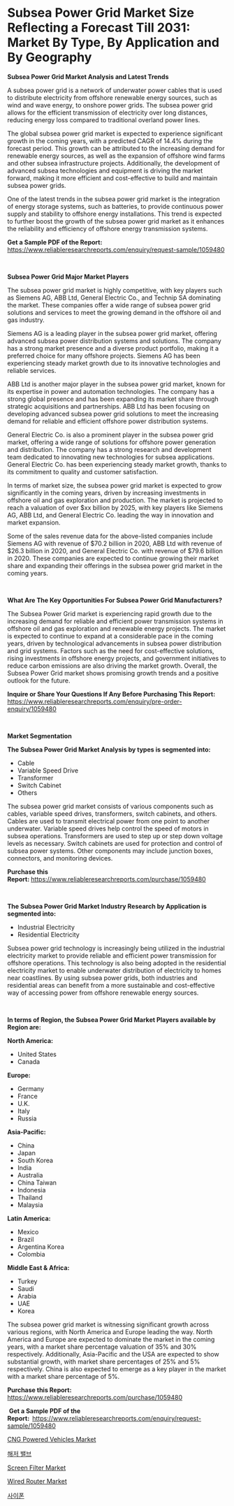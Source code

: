 <p><h1>Subsea Power Grid Market Size Reflecting a Forecast Till 2031: Market By Type, By Application and By Geography</h1></p><p><strong>Subsea Power Grid Market Analysis and Latest Trends</strong></p>
<p><p>A subsea power grid is a network of underwater power cables that is used to distribute electricity from offshore renewable energy sources, such as wind and wave energy, to onshore power grids. The subsea power grid allows for the efficient transmission of electricity over long distances, reducing energy loss compared to traditional overland power lines.</p><p>The global subsea power grid market is expected to experience significant growth in the coming years, with a predicted CAGR of 14.4% during the forecast period. This growth can be attributed to the increasing demand for renewable energy sources, as well as the expansion of offshore wind farms and other subsea infrastructure projects. Additionally, the development of advanced subsea technologies and equipment is driving the market forward, making it more efficient and cost-effective to build and maintain subsea power grids.</p><p>One of the latest trends in the subsea power grid market is the integration of energy storage systems, such as batteries, to provide continuous power supply and stability to offshore energy installations. This trend is expected to further boost the growth of the subsea power grid market as it enhances the reliability and efficiency of offshore energy transmission systems.</p></p>
<p><strong>Get a Sample PDF of the Report:&nbsp;</strong> <a href="https://www.reliableresearchreports.com/enquiry/request-sample/1059480">https://www.reliableresearchreports.com/enquiry/request-sample/1059480</a></p>
<p>&nbsp;</p>
<p><strong>Subsea Power Grid Major Market Players</strong></p>
<p><p>The subsea power grid market is highly competitive, with key players such as Siemens AG, ABB Ltd, General Electric Co., and Technip SA dominating the market. These companies offer a wide range of subsea power grid solutions and services to meet the growing demand in the offshore oil and gas industry.</p><p>Siemens AG is a leading player in the subsea power grid market, offering advanced subsea power distribution systems and solutions. The company has a strong market presence and a diverse product portfolio, making it a preferred choice for many offshore projects. Siemens AG has been experiencing steady market growth due to its innovative technologies and reliable services.</p><p>ABB Ltd is another major player in the subsea power grid market, known for its expertise in power and automation technologies. The company has a strong global presence and has been expanding its market share through strategic acquisitions and partnerships. ABB Ltd has been focusing on developing advanced subsea power grid solutions to meet the increasing demand for reliable and efficient offshore power distribution systems.</p><p>General Electric Co. is also a prominent player in the subsea power grid market, offering a wide range of solutions for offshore power generation and distribution. The company has a strong research and development team dedicated to innovating new technologies for subsea applications. General Electric Co. has been experiencing steady market growth, thanks to its commitment to quality and customer satisfaction.</p><p>In terms of market size, the subsea power grid market is expected to grow significantly in the coming years, driven by increasing investments in offshore oil and gas exploration and production. The market is projected to reach a valuation of over $xx billion by 2025, with key players like Siemens AG, ABB Ltd, and General Electric Co. leading the way in innovation and market expansion.</p><p>Some of the sales revenue data for the above-listed companies include Siemens AG with revenue of $70.2 billion in 2020, ABB Ltd with revenue of $26.3 billion in 2020, and General Electric Co. with revenue of $79.6 billion in 2020. These companies are expected to continue growing their market share and expanding their offerings in the subsea power grid market in the coming years.</p></p>
<p>&nbsp;</p>
<p><strong>What Are The Key Opportunities For Subsea Power Grid Manufacturers?</strong></p>
<p><p>The Subsea Power Grid market is experiencing rapid growth due to the increasing demand for reliable and efficient power transmission systems in offshore oil and gas exploration and renewable energy projects. The market is expected to continue to expand at a considerable pace in the coming years, driven by technological advancements in subsea power distribution and grid systems. Factors such as the need for cost-effective solutions, rising investments in offshore energy projects, and government initiatives to reduce carbon emissions are also driving the market growth. Overall, the Subsea Power Grid market shows promising growth trends and a positive outlook for the future.</p></p>
<p><strong>Inquire or Share Your Questions If Any Before Purchasing This Report:</strong> <a href="https://www.reliableresearchreports.com/enquiry/pre-order-enquiry/1059480">https://www.reliableresearchreports.com/enquiry/pre-order-enquiry/1059480</a></p>
<p>&nbsp;</p>
<p><strong>Market Segmentation</strong></p>
<p><strong>The Subsea Power Grid Market Analysis by types is segmented into:</strong></p>
<p><ul><li>Cable</li><li>Variable Speed Drive</li><li>Transformer</li><li>Switch Cabinet</li><li>Others</li></ul></p>
<p><p>The subsea power grid market consists of various components such as cables, variable speed drives, transformers, switch cabinets, and others. Cables are used to transmit electrical power from one point to another underwater. Variable speed drives help control the speed of motors in subsea operations. Transformers are used to step up or step down voltage levels as necessary. Switch cabinets are used for protection and control of subsea power systems. Other components may include junction boxes, connectors, and monitoring devices.</p></p>
<p><strong>Purchase this Report:&nbsp;</strong><a href="https://www.reliableresearchreports.com/purchase/1059480">https://www.reliableresearchreports.com/purchase/1059480</a></p>
<p>&nbsp;</p>
<p><strong>The Subsea Power Grid Market Industry Research by Application is segmented into:</strong></p>
<p><ul><li>Industrial Electricity</li><li>Residential Electricity</li></ul></p>
<p><p>Subsea power grid technology is increasingly being utilized in the industrial electricity market to provide reliable and efficient power transmission for offshore operations. This technology is also being adopted in the residential electricity market to enable underwater distribution of electricity to homes near coastlines. By using subsea power grids, both industries and residential areas can benefit from a more sustainable and cost-effective way of accessing power from offshore renewable energy sources.</p></p>
<p>&nbsp;</p>
<p><strong>In terms of Region, the Subsea Power Grid Market Players available by Region are:</strong></p>
<p>
    <p> <strong> North America: </strong>
        <ul>
            <li>United States</li>
            <li>Canada</li>
        </ul>
        </p> 
    <p> <strong> Europe: </strong>
        <ul>
            <li>Germany</li>
            <li>France</li>
            <li>U.K.</li>
            <li>Italy</li>
            <li>Russia</li>
        </ul>
        </p> 
    <p> <strong> Asia-Pacific: </strong>
        <ul>
            <li>China</li>
            <li>Japan</li>
            <li>South Korea</li>
            <li>India</li>
            <li>Australia</li>
            <li>China Taiwan</li>
            <li>Indonesia</li>
            <li>Thailand</li>
            <li>Malaysia</li>
        </ul>
        </p> 
    <p> <strong> Latin America: </strong>
        <ul>
            <li>Mexico</li>
            <li>Brazil</li>
            <li>Argentina Korea</li>
            <li>Colombia</li>
        </ul>
        </p> 
    <p> <strong> Middle East & Africa: </strong>
        <ul>
            <li>Turkey</li>
            <li>Saudi</li>
            <li>Arabia</li>
            <li>UAE</li>
            <li>Korea</li>
        </ul>
    </p>
    </p>
<p><p>The subsea power grid market is witnessing significant growth across various regions, with North America and Europe leading the way. North America and Europe are expected to dominate the market in the coming years, with a market share percentage valuation of 35% and 30% respectively. Additionally, Asia-Pacific and the USA are expected to show substantial growth, with market share percentages of 25% and 5% respectively. China is also expected to emerge as a key player in the market with a market share percentage of 5%.</p></p>
<p><strong>Purchase this Report: </strong><a href="https://www.reliableresearchreports.com/purchase/1059480">https://www.reliableresearchreports.com/purchase/1059480</a></p>
<p>&nbsp;<strong>Get a Sample PDF of the Report:&nbsp;&nbsp;</strong><a href="https://www.reliableresearchreports.com/enquiry/request-sample/1059480">https://www.reliableresearchreports.com/enquiry/request-sample/1059480</a></p>
<p><strong></strong></p>
<p><p><a href="https://issuu.com/reportprime-2/docs/cng-powered-vehicles-market-size-2030.pptx">CNG Powered Vehicles Market</a></p><p><a href="https://github.com/royErdmtyan906778/Market-Research-Report-List-1/blob/main/269440910678.md">해저 밸브</a></p><p><a href="https://github.com/wusalecollins540tpqoz/Market-Research-Report-List-1/blob/main/screen-filter-market.md">Screen Filter Market</a></p><p><a href="https://github.com/pjcfca/Market-Research-Report-List-2/blob/main/wired-router-market.md">Wired Router Market</a></p><p><a href="https://github.com/Maeennan456456/Market-Research-Report-List-1/blob/main/626098610677.md">사이폰</a></p></p>